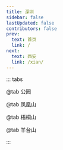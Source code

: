 ```yaml
---
title: 深圳
sidebar: false
lastUpdated: false
contributors: false
prev:
  text: 首页
  link: /
next:
  text: 西安
  link: /xian/
---
```


::: tabs

@tab 公园

<ImageMasonry :images="gongYuanImages" />

@tab 凤凰山

<ImageMasonry :images="fengHuangShanImages" />

@tab 梧桐山

<ImageMasonry :images="wuTongShanImages" />

@tab 羊台山

<ImageMasonry :images="yangTaiShanImages" />

:::

<script setup>
import { ref } from 'vue';
import ImageMasonry from '/.vuepress/components/ImageMasonry.vue';

// 获取图片名称
const getImgName = (imgNamePrefix, idx) => {
  return `${imgNamePrefix}-${idx < 9 ? 0 : ''}${idx + 1}`;
}

// 获取公园图片后缀
const getGongYuanImgSuffix = (idx) => {
  if (idx === 0) {
    return '.webp';
  }
  if (idx === 1) {
    return '.png';
  }
  return '.jpg';
}

// 公园
const getGongYuanImages = () => {
  const prefix = 'https://memories.obs.cn-south-1.myhuaweicloud.com/shenzhen/gongyuan/';
  const arr = [];

  Array.from({ length: 11 }).forEach((ele, idx) => {
    const imgName = getImgName('gongyuan', idx);
    const imgNameSuffix = idx > 0 ? '.jpg' : '.webp';
    arr.push({
      imageSrc: `${prefix}${imgName}${getGongYuanImgSuffix(idx)}`,
      imageAlt: imgName
    })
  });

  return arr;
}

// 凤凰山
const getFengHuangShanImages = () => {
  const prefix = 'https://memories.obs.cn-south-1.myhuaweicloud.com/shenzhen/fenghuangshan/';
  const arr = [];

  Array.from({ length: 10 }).forEach((ele, idx) => {
    const imgName = getImgName('fenghuangshan', idx);
    arr.push({
      imageSrc: `${prefix}${imgName}.jpg`,
      imageAlt: imgName
    })
  });

  return arr;
}

// 梧桐山
const getWuTongShanImages = () => {
  const prefix = 'https://memories.obs.cn-south-1.myhuaweicloud.com/shenzhen/wutongshan/';
  const arr = [];

  Array.from({ length: 7 }).forEach((ele, idx) => {
    const imgName = getImgName('wutongshan', idx);
    arr.push({
      imageSrc: `${prefix}${imgName}.jpg`,
      imageAlt: imgName
    })
  });

  return arr;
}

// 羊台山
const getYangTaiShanImages = () => {
  const prefix = 'https://memories.obs.cn-south-1.myhuaweicloud.com/shenzhen/yangtaishan/';
  const arr = [];

  Array.from({ length: 4 }).forEach((ele, idx) => {
    const imgName = getImgName('yangtaishan', idx);
    arr.push({
      imageSrc: `${prefix}${imgName}.jpeg`,
      imageAlt: imgName
    })
  });

  return arr;
}

const gongYuanImages = ref(getGongYuanImages());
const fengHuangShanImages = ref(getFengHuangShanImages());
const wuTongShanImages = ref(getWuTongShanImages());
const yangTaiShanImages = ref(getYangTaiShanImages());

</script>

<style scoped>
</style>